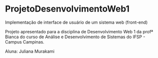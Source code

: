 # ProjetoDesenvolvimentoWeb1
Implementação de interface de usuário de um sistema web (front-end)

Projeto apresentado para a disciplina de Desenvolvimento Web 1 da profª Bianca do curso de Análise e Desenvolvimento de Sistemas do IFSP - Campus Campinas.

Aluna: Juliana Murakami